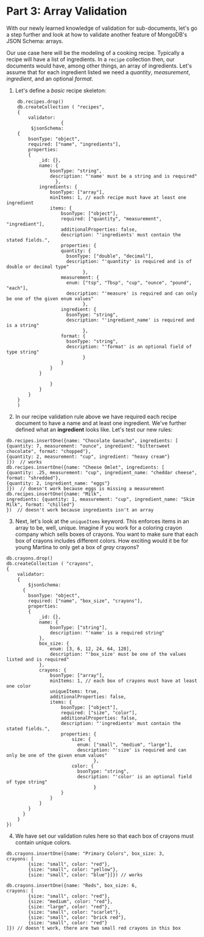 # Part 3: Array Validation

With our newly learned knowledge of validation for sub-documents, let's
go a step further and look at how to validate another feature of
MongoDB's JSON Schema: arrays.

Our use case here will be the modeling of a cooking recipe. Typically a
recipe will have a list of ingredients. In a `recipe` collection then,
our documents would have, among other things, an array of ingredients.
Let's assume that for each ingredient listed we need a *quantity*,
*measurement*, *ingredient*, and an optional *format*.

1. Let's define a *basic* recipe skeleton:
```
    db.recipes.drop()
    db.createCollection ( "recipes",
    {
        validator:
                    {
         $jsonSchema:
    {
        bsonType: "object",
        required: ["name", "ingredients"],
        properties:
        {
            _id: {},
            name: {
                bsonType: "string",
                description: "'name' must be a string and is required"
                  },
            ingredients: {
                bsonType: ["array"],
                minItems: 1, // each recipe must have at least one ingredient
                items: {
                    bsonType: ["object"],
                    required: ["quantity", "measurement", "ingredient"],
                    additionalProperties: false,
                    description: "'ingredients' must contain the stated fields.",
                    properties: {
                    quantity: {
                      bsonType: ["double", "decimal"],
                      description: "'quantity' is required and is of double or decimal type"
                            },
                    measurement: {
                      enum: ["tsp", "Tbsp", "cup", "ounce", "pound",  "each"],
                      description: "'measure' is required and can only be one of the given enum values"
                            },
                    ingredient: {
                      bsonType: "string",
                      description: "'ingredient_name' is required and is a string"
                            },
                    format: {
                      bsonType: "string",
                      description: "'format' is an optional field of type string"
                            }
                    }
                }
            }

                }
            }
        }
    }
    )
```

2. In our recipe validation rule above we have required each recipe
document to have a name and at least one ingredient. We've further
defined what an **ingredient** looks like. Let's test our new rules:

```
db.recipes.insertOne({name: "Chocolate Ganache", ingredients: [
{quantity: 7, measurement: "ounce", ingredient: "bittersweet chocolate", format: "chopped"},
{quantity: 2, measurement: "cup", ingredient: "heavy cream"}
]})  // works
db.recipes.insertOne({name: "Cheese Omlet", ingredients: [
{quantity: .25, measurement: "cup", ingredient_name: "cheddar cheese", format: "shredded"},
{quantity: 2, ingredient_name: "eggs"}
]})  // doesn't work because eggs is missing a measurement
db.recipes.insertOne({name: "Milk",
ingredients: {quantity: 1, measurement: "cup", ingredient_name: "Skim Milk", format: "chilled"}
})  // doesn't work because ingredients isn't an array

```

3. Next, let's look at the `uniqueItems` keyword. This enforces items in an
array to be, well, unique. Imagine if you work for a coloring crayon
company which sells boxes of crayons. You want to make sure that each
box of crayons includes different colors. How exciting would it be for
young Martina to only get a box of *gray* crayons?

```
db.crayons.drop()
db.createCollection ( "crayons",
{
    validator:
    {
        $jsonSchema:
      {
        bsonType: "object",
        required: ["name", "box_size", "crayons"],
        properties:
        {
            _id: {},
            name: {
                bsonType: ["string"],
                description: "'name' is a required string"
            },
            box_size: {
                enum: [3, 6, 12, 24, 64, 128],
                description: "'box_size' must be one of the values listed and is required"
            },
            crayons: {
                bsonType: ["array"],
                minItems: 1, // each box of crayons must have at least one color
                uniqueItems: true,
                additionalProperties: false,
                items: {
                    bsonType: ["object"],
                    required: ["size", "color"],
                    additionalProperties: false,
                    description: "'ingredients' must contain the stated fields.",
                    properties: {
                        size: {
                          enum: ["small", "medium", "large"],
                          description: "'size' is required and can only be one of the given enum values"
                                },
                        color: {
                          bsonType: "string",
                          description: "'color' is an optional field of type string"
                                }
                    }
                }
            }
        }
      }
    }
})

```

4. We have set our validation rules here so that each box of crayons must
contain unique colors.

```
db.crayons.insertOne({name: "Primary Colors", box_size: 3,
crayons: [
        {size: "small", color: "red"},
        {size: "small", color: "yellow"},
        {size: "small", color: "blue"}]}) // works

db.crayons.insertOne({name: "Reds", box_size: 6,
crayons: [
        {size: "small", color: "red"},
        {size: "medium", color: "red"},
        {size: "large", color: "red"},
        {size: "small", color: "scarlet"},
        {size: "small", color: "brick red"},
        {size: "small", color: "red"}
]}) // doesn't work, there are two small red crayons in this box
```


